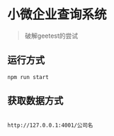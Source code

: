 # 小微企业查询系统
> 破解geetest的尝试

## 运行方式
```
npm run start

```

## 获取数据方式
```

http://127.0.0.1:4001/公司名

```